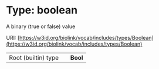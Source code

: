 
# Type: boolean


A binary (true or false) value

URI: [https://w3id.org/biolink/vocab/includes/types/Boolean](https://w3id.org/biolink/vocab/includes/types/Boolean)

|  |  |  |
| --- | --- | --- |
| Root (builtin) type | | **Bool** |

